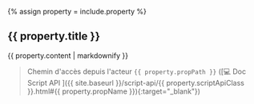 {% assign property = include.property %}

## {{ property.title }}

{{ property.content | markdownify }}

> Chemin d'accès depuis l'acteur `{{ property.propPath }}` ([&#x1F4BB; Doc Script API ]({{ site.baseurl }}/script-api/{{ property.scriptApiClass }}.html#{{ property.propName }}){:target="_blank"})
